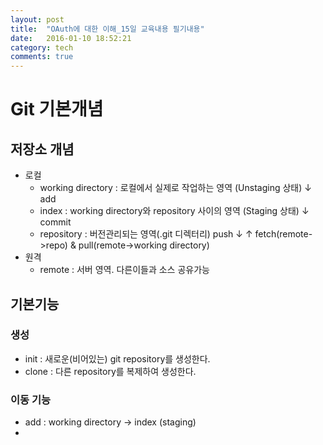 ```yaml
---
layout: post
title:  "OAuth에 대한 이해_15일 교육내용 필기내용"
date:   2016-01-10 18:52:21
category: tech
comments: true
---
```

# Git 기본개념
## 저장소 개념
* 로컬
	* working directory : 로컬에서 실제로 작업하는 영역		(Unstaging 상태)
						↓ add
	* index : working directory와 repository 사이의 영역	(Staging 상태)
						↓ commit
	* repository : 버전관리되는 영역(.git 디렉터리)
				 push ↓ ↑ fetch(remote->repo) & pull(remote->working directory)
* 원격
	* remote : 서버 영역. 다른이들과 소스 공유가능

## 기본기능
### 생성
* init : 새로운(비어있는) git repository를 생성한다.
* clone : 다른 repository를 복제하여 생성한다.

### 이동 기능
* add : working directory -> index (staging)
* 